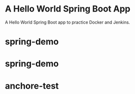 # A Hello World Spring Boot App

A Hello World Spring Boot app to practice Docker and Jenkins.
# spring-demo
# spring-demo
# anchore-test
